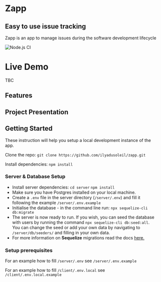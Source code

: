 # Zapp

## Easy to use issue tracking

Zapp is an app to manage issues during the software development lifecycle

![Node.js CI](https://github.com/ilyadusoleil/zapp/workflows/Node.js%20CI/badge.svg)

# Live Demo

TBC

## Features

## Project Presentation

## Getting Started

These instruction will help you setup a local development instance of the app.

Clone the repo: `git clone https://github.com/ilyadusoleil/zapp.git`

Install dependencies: `npm install`

### Server & Database Setup

- Install server dependencies:
  `cd server`
  `npm install`
- Make sure you have Postgres installed on your local machine.
- Create a `.env` file in the server directory (`/server/.env`) and fill it following the example `/server/.env.example`
- Initialise the database - in the command line run: `npx sequelize-cli db:migrate`
- The server is now ready to run. If you wish, you can seed the database with users by running the command `npx sequelize-cli db:seed:all`. You can change the seed or add your own data by navigating to `/server/db/seeders/` and filling in your own data.
- For more information on **Sequelize** migrations read the docs [here.](https://sequelize.org/master/manual/migrations.html)

### Setup prerequisites

For an example how to fill `/server/.env` see `/server/.env.example`

For an example how to fill `/client/.env.local` see `/client/.env.local.example`
